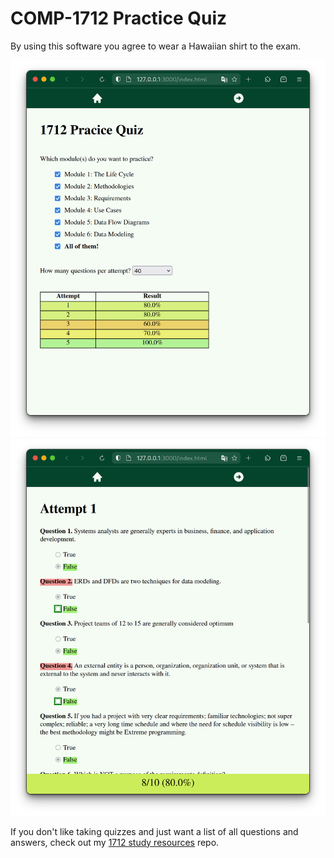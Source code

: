 # COMP-1712 Practice Quiz

By using this software you agree to wear a Hawaiian shirt to the exam.

![home](images/home.png)
![quiz](images/quiz.png)

If you don't like taking quizzes and just want a list of all questions and answers, check out my [1712 study resources](https://github.com/pnguyen72/1712-lectures) repo.
